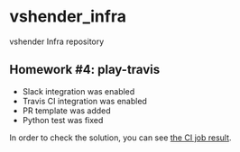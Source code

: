# vshender_infra

vshender Infra repository

## Homework #4: play-travis

- Slack integration was enabled
- Travis CI integration was enabled
- PR template was added
- Python test was fixed

In order to check the solution, you can see [the CI job result](https://travis-ci.com/Otus-DevOps-2019-11/vshender_infra/builds/145112121).
